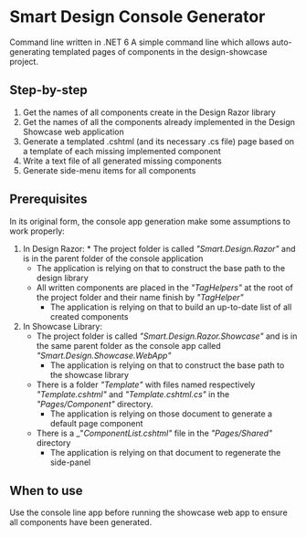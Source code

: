 # Smart Design Console Generator

Command line written in .NET 6
A simple command line which allows auto-generating templated pages of components in the design-showcase project.

## Step-by-step

1. Get the names of all components create in the Design Razor library
2. Get the names of all the components already implemented in the Design Showcase web application
3. Generate a templated .cshtml  (and its necessary .cs file) page based on a template of each missing implemented component
4. Write a text file of all generated missing components
5. Generate side-menu items for all components

## Prerequisites
In its original form, the console app generation make some assumptions to work properly:
1. In Design Razor:    * The project folder is called _"Smart.Design.Razor"_ and is in the parent folder of the console application
      * The application is relying on that to construct the base path to the design library
     * All written components are placed in the _"TagHelpers"_ at the root of the project folder and their name finish by _"TagHelper"_
       * The application is relying on that to build an up-to-date list of all created components
2. In Showcase Library:
   * The project folder is called _"Smart.Design.Razor.Showcase"_ and is in the same parent folder as the console app called _"Smart.Design.Showcase.WebApp"_
     * The application is relying on that to construct the base path to the showcase library
   * There is a folder _"Template"_ with files named respectively _"Template.cshtml"_ and _"Template.cshtml.cs"_ in the _"Pages/Component"_ directory.
     * The application is relying on those document to generate a default page component
   * There is a _"_ComponentList.cshtml"_ file in the _"Pages/Shared"_ directory
     * The application is relying on that document to regenerate the side-panel

## When to use
Use the console line app before running the showcase web app to ensure all components have been generated.
